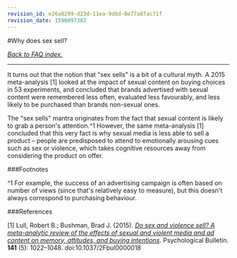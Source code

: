 ```yaml
---
revision_id: e26a8299-d23d-11ea-9d6d-0e77a8fac71f
revision_date: 1596097382
---
```


#Why does sex sell?

[*Back to FAQ index.*](https://www.reddit.com/r/asexuality/wiki/faq)

---

It turns out that the notion that "sex sells" is a bit of a cultural myth. A 2015 meta-analysis [1] looked at the impact of sexual content on buying choices in 53 experiments, and concluded that brands advertised with sexual content were remembered less often, evaluated less favourably, and less likely to be purchased than brands non-sexual ones.

The "sex sells" mantra originates from the fact that sexual content is likely to grab a person's attention.^1 However, the same meta-analysis [1] concluded that this very fact is why sexual media is less able to sell a product – people are predisposed to attend to emotionally arousing cues such as sex or violence, which takes cognitive resources away from considering the product on offer.

###Footnotes

^1 For example, the success of an advertising campaign is often based on number of views (since that's relatively easy to measure), but this doesn't always correspond to purchasing behaviour.

###References

[1] Lull, Robert B.; Bushman, Brad J. (2015). [*Do sex and violence sell? A meta-analytic review of the effects of sexual and violent media and ad content on memory, attitudes, and buying intentions*](https://psycnet.apa.org/doiLanding?doi=10.1037%2Fbul0000018). Psychological Bulletin. **141** (5): 1022–1048. doi:10.1037/2Fbul0000018